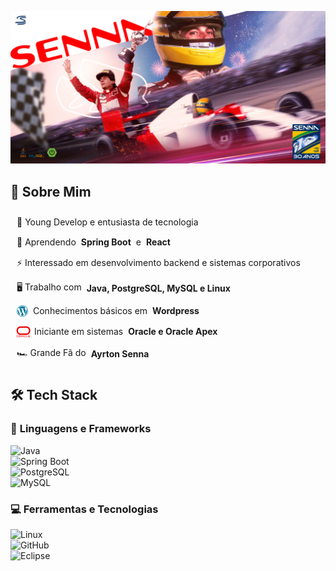 <p align="center">
    <img src="Design sem nome.png">
</p>


## 🚀 Sobre Mim 

<ul style="display: flex; flex-direction: column; gap: 15px; padding: 10px; list-style: disc;">
  <li style="display: flex; align-items: center; gap: 8px;">🎯 Young Develop e entusiasta de tecnologia</li>
  <li style="display: flex; align-items: center; gap: 8px;">🌱 Aprendendo <b>Spring Boot</b> e <b>React</b></li>
  <li style="display: flex; align-items: center; gap: 8px;">⚡ Interessado em desenvolvimento backend e sistemas corporativos</li>
  <li style="display: flex; align-items: center; gap: 8px;">🖥️ Trabalho com <b>Java, PostgreSQL, MySQL e Linux</b></li>
  <li style="display: flex; align-items: center; gap: 8px;">
    <img src="image.png" height="18"> Conhecimentos básicos em <b>Wordpress</b>
  </li>
  <li style="display: flex; align-items: center; gap: 8px;">
    <img src="image copy.png" height="18" style="margin-right: -7px; margin-left: -5px;"> Iniciante em sistemas<b>Oracle e Oracle Apex</b>
  </li>
  <li style="display: flex; align-items: center; gap: 8px;">🏎️ Grande Fã do <b>Ayrton Senna</b></li>
</ul>


## 🛠️ Tech Stack  

### 🚀 **Linguagens e Frameworks**  
![Java](https://img.shields.io/badge/Java-ED8B00?style=for-the-badge&logo=java&logoColor=white)  
![Spring Boot](https://img.shields.io/badge/Spring%20Boot-6DB33F?style=for-the-badge&logo=spring&logoColor=white)  
![PostgreSQL](https://img.shields.io/badge/PostgreSQL-336791?style=for-the-badge&logo=postgresql&logoColor=white)  
![MySQL](https://img.shields.io/badge/MySQL-4479A1?style=for-the-badge&logo=mysql&logoColor=white)  

### 💻 **Ferramentas e Tecnologias**  
![Linux](https://img.shields.io/badge/Linux-FCC624?style=for-the-badge&logo=linux&logoColor=black)  
![GitHub](https://img.shields.io/badge/GitHub-181717?style=for-the-badge&logo=github&logoColor=white)  
![Eclipse](https://img.shields.io/badge/Eclipse-2C2255?style=for-the-badge&logo=eclipse&logoColor=white)  
